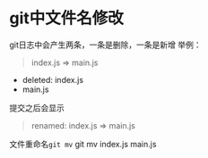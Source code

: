 # git中文件名修改

git日志中会产生两条，一条是删除，一条是新增
举例：
> index.js => main.js

+ deleted: index.js
+ main.js

提交之后会显示
> renamed: index.js => main.js

文件重命名`git mv`
git mv index.js main.js
